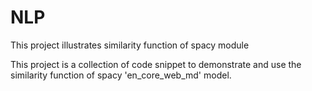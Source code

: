 # NLP
This project illustrates similarity function of spacy module

This project is a collection of code snippet to demonstrate and use the similarity function of spacy 'en_core_web_md' model.
